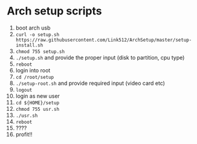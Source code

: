 # Arch setup scripts

1. boot arch usb
2. `curl -o setup.sh https://raw.githubusercontent.com/Link512/ArchSetup/master/setup-install.sh`
3. `chmod 755 setup.sh`
4. `./setup.sh` and provide the proper input (disk to partition, cpu type)
5. `reboot`
6. login into root
7. `cd /root/setup`
8. `./setup-root.sh` and provide required input (video card etc)
9. `logout`
10. login as new user
11. `cd ${HOME}/setup`
12. `chmod 755 usr.sh`
13. `./usr.sh`
14. `reboot`
15. ????
16. profit!!
